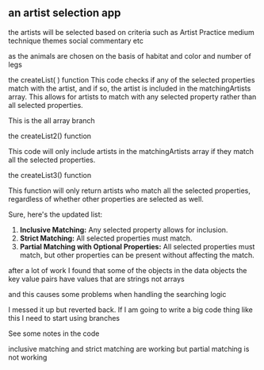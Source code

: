 ## an artist selection app

the artists will be selected based on criteria such as Artist Practice  medium technique  themes
social commentary etc

as the animals are chosen on the basis of habitat and color and number of legs

the createList( ) function 
This code checks if any of the selected properties match with the artist, and if so, the artist is included in the matchingArtists array. This allows for artists to match with any selected property rather than all selected properties.

This is the all array branch

the createList2() function 

This code will only include artists in the matchingArtists array if they match all the selected properties.


the createList3() function 

This function will only return artists who match all the selected properties, regardless of whether other properties are selected as well.



Sure, here's the updated list:

1. **Inclusive Matching:** Any selected property allows for inclusion.
2. **Strict Matching:** All selected properties must match.
3. **Partial Matching with Optional Properties:** All selected properties must match, but other properties can be present without affecting the match.


after a lot of work I found that some of the objects in the data objects the key value pairs have values that are strings not arrays 

and this causes some problems when handling the searching logic

I messed it up but reverted back.  If I am going to write a big code thing like this I need to start using branches

See some notes in the code

inclusive matching and strict matching are working but partial matching is not working